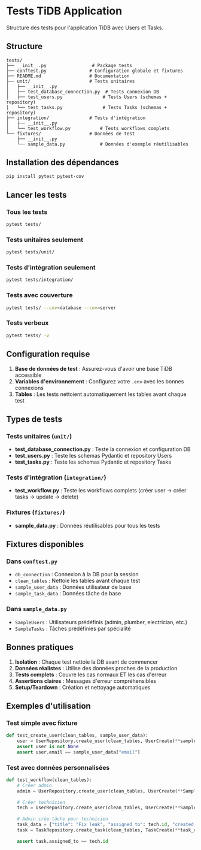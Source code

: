 # Tests TiDB Application

Structure des tests pour l'application TiDB avec Users et Tasks.

## Structure

```
tests/
├── __init__.py                 # Package tests
├── conftest.py                # Configuration globale et fixtures
├── README.md                  # Documentation
├── unit/                      # Tests unitaires
│   ├── __init__.py
│   ├── test_database_connection.py  # Tests connexion DB
│   ├── test_users.py               # Tests Users (schemas + repository)
│   └── test_tasks.py               # Tests Tasks (schemas + repository)
├── integration/               # Tests d'intégration
│   ├── __init__.py
│   └── test_workflow.py           # Tests workflows complets
└── fixtures/                  # Données de test
    ├── __init__.py
    └── sample_data.py             # Données d'exemple réutilisables
```

## Installation des dépendances

```bash
pip install pytest pytest-cov
```

## Lancer les tests

### Tous les tests
```bash
pytest tests/
```

### Tests unitaires seulement
```bash
pytest tests/unit/
```

### Tests d'intégration seulement
```bash
pytest tests/integration/
```

### Tests avec couverture
```bash
pytest tests/ --cov=database --cov=server
```

### Tests verbeux
```bash
pytest tests/ -v
```

## Configuration requise

1. **Base de données de test** : Assurez-vous d'avoir une base TiDB accessible
2. **Variables d'environnement** : Configurez votre `.env` avec les bonnes connexions
3. **Tables** : Les tests nettoient automatiquement les tables avant chaque test

## Types de tests

### Tests unitaires (`unit/`)
- **test_database_connection.py** : Teste la connexion et configuration DB
- **test_users.py** : Teste les schemas Pydantic et repository Users
- **test_tasks.py** : Teste les schemas Pydantic et repository Tasks

### Tests d'intégration (`integration/`)
- **test_workflow.py** : Teste les workflows complets (créer user → créer tasks → update → delete)

### Fixtures (`fixtures/`)
- **sample_data.py** : Données réutilisables pour tous les tests

## Fixtures disponibles

### Dans `conftest.py`
- `db_connection` : Connexion à la DB pour la session
- `clean_tables` : Nettoie les tables avant chaque test
- `sample_user_data` : Données utilisateur de base
- `sample_task_data` : Données tâche de base

### Dans `sample_data.py`
- `SampleUsers` : Utilisateurs prédéfinis (admin, plumber, electrician, etc.)
- `SampleTasks` : Tâches prédéfinies par spécialité

## Bonnes pratiques

1. **Isolation** : Chaque test nettoie la DB avant de commencer
2. **Données réalistes** : Utilise des données proches de la production
3. **Tests complets** : Couvre les cas normaux ET les cas d'erreur
4. **Assertions claires** : Messages d'erreur compréhensibles
5. **Setup/Teardown** : Création et nettoyage automatiques

## Exemples d'utilisation

### Test simple avec fixture
```python
def test_create_user(clean_tables, sample_user_data):
    user = UserRepository.create_user(clean_tables, UserCreate(**sample_user_data))
    assert user is not None
    assert user.email == sample_user_data["email"]
```

### Test avec données personnalisées
```python
def test_workflow(clean_tables):
    # Créer admin
    admin = UserRepository.create_user(clean_tables, UserCreate(**SampleUsers.ADMIN))
    
    # Créer technicien  
    tech = UserRepository.create_user(clean_tables, UserCreate(**SampleUsers.PLUMBER))
    
    # Admin crée tâche pour technicien
    task_data = {"title": "Fix leak", "assigned_to": tech.id, "created_by": admin.id}
    task = TaskRepository.create_task(clean_tables, TaskCreate(**task_data))
    
    assert task.assigned_to == tech.id
```